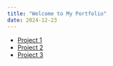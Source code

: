 ```yaml
---
title: "Welcome to My Portfolio"
date: 2024-12-23
---
```

<ul>
    <li><a href="https://github.com/danirahmanh21/NotebookApp/tree/main/notebook-app/dist">Project 1</a></li>
    <li><a href="https://danirahmanh21.github.io/BookShelfApp/bookshelf-app/">Project 2</a></li>
    <li><a href="https://github.com/danirahmanh21/Gallery/blob/main/Tugas/index.html">Project 3</a></li>
</ul>
